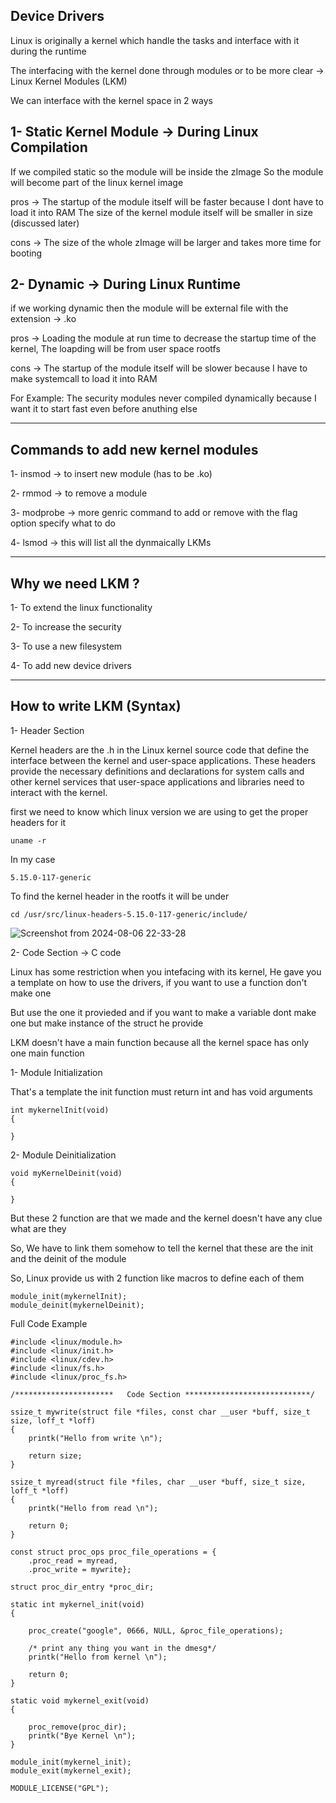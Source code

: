 ## Device Drivers

Linux is originally a kernel which handle the tasks and interface with it during the runtime


The interfacing with the kernel done through modules or to be more clear -> Linux Kernel Modules (LKM)


We can interface with the kernel space in 2 ways


## 1- Static Kernel Module -> During Linux Compilation

  If we compiled static so the module will be inside the zImage
	So the module will become part of the linux kernel image


 pros -> The startup of the module itself will be faster because I dont have to load it into RAM
         The size of the kernel module itself will be smaller in size (discussed later)


cons -> The size of the whole zImage will be larger and takes more time for booting



## 2- Dynamic -> During Linux Runtime

  if we working dynamic then the module will be external file with the extension -> .ko


pros -> Loading the module at run time to decrease the startup time of the kernel, The loapding will be from user space rootfs

cons -> The startup of the module itself will be slower because I have to make systemcall to load it into RAM



For Example: The security modules never compiled dynamically because I want it to start fast even before anuthing else



------------------------------------------------------------------------------------------------------------------------------------------------------------------------------------------------------


## Commands to add new kernel modules


1- insmod -> to insert new module (has to be .ko)

2- rmmod -> to remove a module

3- modprobe -> more genric command to add or remove with the flag option specify what to do

4- lsmod -> this will list all the dynmaically LKMs

------------------------------------------------------------------------------------------------------------------------------------------------------------------------------------------------------

## Why we need LKM ?


1- To extend the linux functionality

2- To increase the security

3- To use a new filesystem

4- To add new device drivers



------------------------------------------------------------------------------------------------------------------------------------------------------------------------------------------------------


## How to write LKM (Syntax)


1- Header Section


Kernel headers are the .h in the Linux kernel source code that define the interface between the kernel and user-space applications. 
These headers provide the necessary definitions and declarations for system calls and other kernel services that user-space applications and libraries need to interact with the kernel.


first we need to know which linux version we are using to get the proper headers for it

```
uname -r
```
In my case

```
5.15.0-117-generic
```



To find the kernel header in the rootfs it will be under

```
cd /usr/src/linux-headers-5.15.0-117-generic/include/
```


![Screenshot from 2024-08-06 22-33-28](https://github.com/user-attachments/assets/bf4feb2b-72b2-4765-bee9-8ca1926057d4)






2- Code Section -> C code



Linux has some restriction when you intefacing with its kernel, He gave you a template on how to use the drivers, if you want to use a function don't make one

But use the one it provieded and if you want to make a variable dont make one but make instance of the struct he provide


LKM doesn't have a main function because all the kernel space has only one main function




1- Module Initialization

That's a template the init function must return int and has void arguments
```
int mykernelInit(void)
{

}

```


2- Module Deinitialization


```
void myKernelDeinit(void)
{

}

```

But these 2 function are that we made and the kernel doesn't have any clue what are they


So, We have to link them somehow to tell the kernel that these are the init and the deinit of the module


So, Linux provide us with 2 function like macros to define each of them

```
module_init(mykernelInit);
module_deinit(mykernelDeinit);
```

Full Code Example

```
#include <linux/module.h>
#include <linux/init.h>
#include <linux/cdev.h>
#include <linux/fs.h>
#include <linux/proc_fs.h>

/**********************   Code Section ****************************/

ssize_t mywrite(struct file *files, const char __user *buff, size_t size, loff_t *loff)
{
    printk("Hello from write \n");

    return size;
}

ssize_t myread(struct file *files, char __user *buff, size_t size, loff_t *loff)
{
    printk("Hello from read \n");

    return 0;
}

const struct proc_ops proc_file_operations = {
    .proc_read = myread,
    .proc_write = mywrite};

struct proc_dir_entry *proc_dir;

static int mykernel_init(void)
{

    proc_create("google", 0666, NULL, &proc_file_operations);

    /* print any thing you want in the dmesg*/
    printk("Hello from kernel \n");

    return 0;
}

static void mykernel_exit(void)
{

    proc_remove(proc_dir);
    printk("Bye Kernel \n");
}

module_init(mykernel_init);
module_exit(mykernel_exit);

MODULE_LICENSE("GPL");

```








